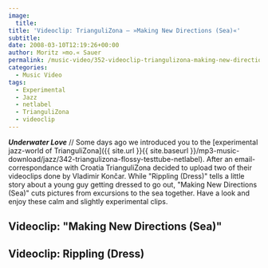 ```yaml
---
image:
  title: 
title: 'Videoclip: TrianguliZona – »Making New Directions (Sea)«'
subtitle: 
date: 2008-03-10T12:19:26+00:00
author: Moritz »mo.« Sauer
permalink: /music-video/352-videoclip-triangulizona-making-new-directions-sea
categories:
  - Music Video
tags:
  - Experimental
  - Jazz
  - netlabel
  - TrianguliZona
  - videoclip
---
```

***Underwater Love*** // Some days ago we introduced you to the [experimental jazz-world of TrianguliZona]({{ site.url }}{{ site.baseurl }}/mp3-music-download/jazz/342-triangulizona-flossy-testtube-netlabel). After an email-correspondance with Croatia TrianguliZona decided to upload two of their videoclips done by Vladimir Končar. While "Rippling (Dress)" tells a little story about a young guy getting dressed to go out, "Making New Directions (Sea)" cuts pictures from excursions to the sea together. Have a look and enjoy these calm and slightly experimental clips.<!--more-->

## Videoclip: "Making New Directions (Sea)"



## Videoclip: Rippling (Dress)